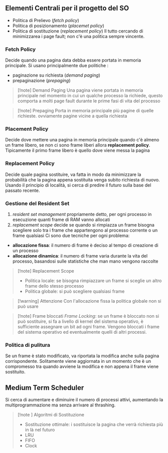 ## Elementi Centrali per il progetto del SO 
- Politica di Prelievo (*fetch policy*)
- Politica di posizionamento (*placemet policy*)
- Politica di sostituzione (*replacement policy*)
Il tutto cercando di minimizzarea i page fault; non c'è una politica sempre vincente.

### Fetch Policy
Decide quando una pagina data debba essere portata in memoria principale. Si usano principalmente due politiche :
- paginazione su richiesta (*demand paging*)
- prepaginazione (*prepaging*)

>[!note] Demand Paging
>Una pagina viene portata in memoria principale nel momento in cui un qualche processo la richiede, questo comporta a molti page fault durante le prime fasi di vita del processo

>[!note] Prepaging 
>Porta in memoria principale più pagine di quelle richieste. ovviamente pagine vicine a quella richiesta

### Placement Policy 
Decide dove mettere una pagina in memoria principale quando c'è almeno un frame libero, se non ci sono frame liberi allora **replacement policy**.
Tipicamente il primo frame libero è quello dove viene messa la pagina 
### Replacement Policy
Decide quale pagina sostituire, va fatta in modo da minimizzare la probabilità che la pagina appena sostituita venga subito richiesta di nuovo. Usando il principio di località, si cerca di predire il futuro sulla base del passato recente.
### Gestione del Resident Set
1) *resident set management* propriamente detto, per ogni processo in esecuzione quanti frame di RAM vanno allocati 
2) *replacement scope* decide se quando si rimpiazza un frame bisogna scegliere solo tra i frame che appartengono al processo corrente o un frame qualsiasi
Ci sono due tecniche per ogni problema:
- **allocazione fissa**: il numero di frame è deciso al tempo di creazione di un processo
- **allocazione dinamica**: il numero di frame varia durante la vita del processo, basandosi sulle statistiche che man mano vengono raccolte
>[!note] Replacement Scope
>- Politica locale: se bisogna rimpiazzare un frame si sceglie un altro frame dello stesso processo
>- Politica globale: si può scegliere qualsiasi frame

>[!warning] Attenzione
>Con l'allocazione fissa la politica globale non si può usare

>[!note] Frame bloccati 
*Frame Locking*: se un frame è bloccato non si può sostituire, si fa a livello di kernel del sistema operativo, è sufficiente assegnare un bit ad ogni frame.
Vengono bloccati i frame del sistema operativo ed eventualmente quelli di altri processi.

### Politica di pulitura
Se un frame è stato modificato, va riportata la modifica anche sulla pagina corrispondente. Solitamente viene aggiornata  in un momento che è un compromesso tra quando avviene la modifica e non appena il frame viene sostituito.
## Medium Term Scheduler
Si cerca di aumentare e diminuire il numero di processi attivi, aumentando la multiprogrammazione ma senza arrivare al thrashing.

>[!note ] Algoritmi di Sostituzione
>- Sostituzione ottimale: i sostituisce la pagina che verrà richiesta più in là nel futuro
>- LRU
>- FIFO
>- Clock
